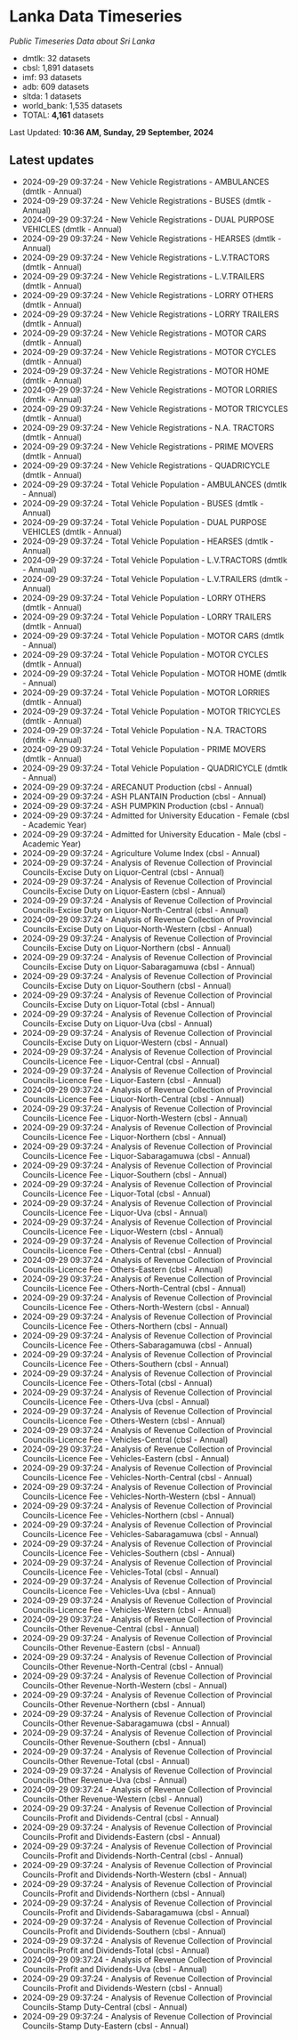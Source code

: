 # Lanka Data Timeseries
*Public Timeseries Data about Sri Lanka*

* dmtlk: 32 datasets
* cbsl: 1,891 datasets
* imf: 93 datasets
* adb: 609 datasets
* sltda: 1 datasets
* world_bank: 1,535 datasets
* TOTAL: **4,161** datasets

Last Updated: **10:36 AM, Sunday, 29 September, 2024**

## Latest updates

* 2024-09-29 09:37:24 - New Vehicle Registrations - AMBULANCES (dmtlk - Annual)
* 2024-09-29 09:37:24 - New Vehicle Registrations - BUSES (dmtlk - Annual)
* 2024-09-29 09:37:24 - New Vehicle Registrations - DUAL PURPOSE VEHICLES (dmtlk - Annual)
* 2024-09-29 09:37:24 - New Vehicle Registrations - HEARSES (dmtlk - Annual)
* 2024-09-29 09:37:24 - New Vehicle Registrations - L.V.TRACTORS (dmtlk - Annual)
* 2024-09-29 09:37:24 - New Vehicle Registrations - L.V.TRAILERS (dmtlk - Annual)
* 2024-09-29 09:37:24 - New Vehicle Registrations - LORRY OTHERS (dmtlk - Annual)
* 2024-09-29 09:37:24 - New Vehicle Registrations - LORRY TRAILERS (dmtlk - Annual)
* 2024-09-29 09:37:24 - New Vehicle Registrations - MOTOR CARS (dmtlk - Annual)
* 2024-09-29 09:37:24 - New Vehicle Registrations - MOTOR CYCLES (dmtlk - Annual)
* 2024-09-29 09:37:24 - New Vehicle Registrations - MOTOR HOME (dmtlk - Annual)
* 2024-09-29 09:37:24 - New Vehicle Registrations - MOTOR LORRIES (dmtlk - Annual)
* 2024-09-29 09:37:24 - New Vehicle Registrations - MOTOR TRICYCLES (dmtlk - Annual)
* 2024-09-29 09:37:24 - New Vehicle Registrations - N.A. TRACTORS (dmtlk - Annual)
* 2024-09-29 09:37:24 - New Vehicle Registrations - PRIME MOVERS (dmtlk - Annual)
* 2024-09-29 09:37:24 - New Vehicle Registrations - QUADRICYCLE (dmtlk - Annual)
* 2024-09-29 09:37:24 - Total Vehicle Population - AMBULANCES (dmtlk - Annual)
* 2024-09-29 09:37:24 - Total Vehicle Population - BUSES (dmtlk - Annual)
* 2024-09-29 09:37:24 - Total Vehicle Population - DUAL PURPOSE VEHICLES (dmtlk - Annual)
* 2024-09-29 09:37:24 - Total Vehicle Population - HEARSES (dmtlk - Annual)
* 2024-09-29 09:37:24 - Total Vehicle Population - L.V.TRACTORS (dmtlk - Annual)
* 2024-09-29 09:37:24 - Total Vehicle Population - L.V.TRAILERS (dmtlk - Annual)
* 2024-09-29 09:37:24 - Total Vehicle Population - LORRY OTHERS (dmtlk - Annual)
* 2024-09-29 09:37:24 - Total Vehicle Population - LORRY TRAILERS (dmtlk - Annual)
* 2024-09-29 09:37:24 - Total Vehicle Population - MOTOR CARS (dmtlk - Annual)
* 2024-09-29 09:37:24 - Total Vehicle Population - MOTOR CYCLES (dmtlk - Annual)
* 2024-09-29 09:37:24 - Total Vehicle Population - MOTOR HOME (dmtlk - Annual)
* 2024-09-29 09:37:24 - Total Vehicle Population - MOTOR LORRIES (dmtlk - Annual)
* 2024-09-29 09:37:24 - Total Vehicle Population - MOTOR TRICYCLES (dmtlk - Annual)
* 2024-09-29 09:37:24 - Total Vehicle Population - N.A. TRACTORS (dmtlk - Annual)
* 2024-09-29 09:37:24 - Total Vehicle Population - PRIME MOVERS (dmtlk - Annual)
* 2024-09-29 09:37:24 - Total Vehicle Population - QUADRICYCLE (dmtlk - Annual)
* 2024-09-29 09:37:24 - ARECANUT Production (cbsl - Annual)
* 2024-09-29 09:37:24 - ASH PLANTAIN Production (cbsl - Annual)
* 2024-09-29 09:37:24 - ASH PUMPKIN Production (cbsl - Annual)
* 2024-09-29 09:37:24 - Admitted for University Education - Female (cbsl - Academic Year)
* 2024-09-29 09:37:24 - Admitted for University Education - Male (cbsl - Academic Year)
* 2024-09-29 09:37:24 - Agriculture Volume Index (cbsl - Annual)
* 2024-09-29 09:37:24 - Analysis of Revenue Collection of Provincial Councils-Excise Duty on Liquor-Central (cbsl - Annual)
* 2024-09-29 09:37:24 - Analysis of Revenue Collection of Provincial Councils-Excise Duty on Liquor-Eastern (cbsl - Annual)
* 2024-09-29 09:37:24 - Analysis of Revenue Collection of Provincial Councils-Excise Duty on Liquor-North-Central (cbsl - Annual)
* 2024-09-29 09:37:24 - Analysis of Revenue Collection of Provincial Councils-Excise Duty on Liquor-North-Western (cbsl - Annual)
* 2024-09-29 09:37:24 - Analysis of Revenue Collection of Provincial Councils-Excise Duty on Liquor-Northern (cbsl - Annual)
* 2024-09-29 09:37:24 - Analysis of Revenue Collection of Provincial Councils-Excise Duty on Liquor-Sabaragamuwa (cbsl - Annual)
* 2024-09-29 09:37:24 - Analysis of Revenue Collection of Provincial Councils-Excise Duty on Liquor-Southern (cbsl - Annual)
* 2024-09-29 09:37:24 - Analysis of Revenue Collection of Provincial Councils-Excise Duty on Liquor-Total (cbsl - Annual)
* 2024-09-29 09:37:24 - Analysis of Revenue Collection of Provincial Councils-Excise Duty on Liquor-Uva (cbsl - Annual)
* 2024-09-29 09:37:24 - Analysis of Revenue Collection of Provincial Councils-Excise Duty on Liquor-Western (cbsl - Annual)
* 2024-09-29 09:37:24 - Analysis of Revenue Collection of Provincial Councils-Licence Fee - Liquor-Central (cbsl - Annual)
* 2024-09-29 09:37:24 - Analysis of Revenue Collection of Provincial Councils-Licence Fee - Liquor-Eastern (cbsl - Annual)
* 2024-09-29 09:37:24 - Analysis of Revenue Collection of Provincial Councils-Licence Fee - Liquor-North-Central (cbsl - Annual)
* 2024-09-29 09:37:24 - Analysis of Revenue Collection of Provincial Councils-Licence Fee - Liquor-North-Western (cbsl - Annual)
* 2024-09-29 09:37:24 - Analysis of Revenue Collection of Provincial Councils-Licence Fee - Liquor-Northern (cbsl - Annual)
* 2024-09-29 09:37:24 - Analysis of Revenue Collection of Provincial Councils-Licence Fee - Liquor-Sabaragamuwa (cbsl - Annual)
* 2024-09-29 09:37:24 - Analysis of Revenue Collection of Provincial Councils-Licence Fee - Liquor-Southern (cbsl - Annual)
* 2024-09-29 09:37:24 - Analysis of Revenue Collection of Provincial Councils-Licence Fee - Liquor-Total (cbsl - Annual)
* 2024-09-29 09:37:24 - Analysis of Revenue Collection of Provincial Councils-Licence Fee - Liquor-Uva (cbsl - Annual)
* 2024-09-29 09:37:24 - Analysis of Revenue Collection of Provincial Councils-Licence Fee - Liquor-Western (cbsl - Annual)
* 2024-09-29 09:37:24 - Analysis of Revenue Collection of Provincial Councils-Licence Fee - Others-Central (cbsl - Annual)
* 2024-09-29 09:37:24 - Analysis of Revenue Collection of Provincial Councils-Licence Fee - Others-Eastern (cbsl - Annual)
* 2024-09-29 09:37:24 - Analysis of Revenue Collection of Provincial Councils-Licence Fee - Others-North-Central (cbsl - Annual)
* 2024-09-29 09:37:24 - Analysis of Revenue Collection of Provincial Councils-Licence Fee - Others-North-Western (cbsl - Annual)
* 2024-09-29 09:37:24 - Analysis of Revenue Collection of Provincial Councils-Licence Fee - Others-Northern (cbsl - Annual)
* 2024-09-29 09:37:24 - Analysis of Revenue Collection of Provincial Councils-Licence Fee - Others-Sabaragamuwa (cbsl - Annual)
* 2024-09-29 09:37:24 - Analysis of Revenue Collection of Provincial Councils-Licence Fee - Others-Southern (cbsl - Annual)
* 2024-09-29 09:37:24 - Analysis of Revenue Collection of Provincial Councils-Licence Fee - Others-Total (cbsl - Annual)
* 2024-09-29 09:37:24 - Analysis of Revenue Collection of Provincial Councils-Licence Fee - Others-Uva (cbsl - Annual)
* 2024-09-29 09:37:24 - Analysis of Revenue Collection of Provincial Councils-Licence Fee - Others-Western (cbsl - Annual)
* 2024-09-29 09:37:24 - Analysis of Revenue Collection of Provincial Councils-Licence Fee - Vehicles-Central (cbsl - Annual)
* 2024-09-29 09:37:24 - Analysis of Revenue Collection of Provincial Councils-Licence Fee - Vehicles-Eastern (cbsl - Annual)
* 2024-09-29 09:37:24 - Analysis of Revenue Collection of Provincial Councils-Licence Fee - Vehicles-North-Central (cbsl - Annual)
* 2024-09-29 09:37:24 - Analysis of Revenue Collection of Provincial Councils-Licence Fee - Vehicles-North-Western (cbsl - Annual)
* 2024-09-29 09:37:24 - Analysis of Revenue Collection of Provincial Councils-Licence Fee - Vehicles-Northern (cbsl - Annual)
* 2024-09-29 09:37:24 - Analysis of Revenue Collection of Provincial Councils-Licence Fee - Vehicles-Sabaragamuwa (cbsl - Annual)
* 2024-09-29 09:37:24 - Analysis of Revenue Collection of Provincial Councils-Licence Fee - Vehicles-Southern (cbsl - Annual)
* 2024-09-29 09:37:24 - Analysis of Revenue Collection of Provincial Councils-Licence Fee - Vehicles-Total (cbsl - Annual)
* 2024-09-29 09:37:24 - Analysis of Revenue Collection of Provincial Councils-Licence Fee - Vehicles-Uva (cbsl - Annual)
* 2024-09-29 09:37:24 - Analysis of Revenue Collection of Provincial Councils-Licence Fee - Vehicles-Western (cbsl - Annual)
* 2024-09-29 09:37:24 - Analysis of Revenue Collection of Provincial Councils-Other Revenue-Central (cbsl - Annual)
* 2024-09-29 09:37:24 - Analysis of Revenue Collection of Provincial Councils-Other Revenue-Eastern (cbsl - Annual)
* 2024-09-29 09:37:24 - Analysis of Revenue Collection of Provincial Councils-Other Revenue-North-Central (cbsl - Annual)
* 2024-09-29 09:37:24 - Analysis of Revenue Collection of Provincial Councils-Other Revenue-North-Western (cbsl - Annual)
* 2024-09-29 09:37:24 - Analysis of Revenue Collection of Provincial Councils-Other Revenue-Northern (cbsl - Annual)
* 2024-09-29 09:37:24 - Analysis of Revenue Collection of Provincial Councils-Other Revenue-Sabaragamuwa (cbsl - Annual)
* 2024-09-29 09:37:24 - Analysis of Revenue Collection of Provincial Councils-Other Revenue-Southern (cbsl - Annual)
* 2024-09-29 09:37:24 - Analysis of Revenue Collection of Provincial Councils-Other Revenue-Total (cbsl - Annual)
* 2024-09-29 09:37:24 - Analysis of Revenue Collection of Provincial Councils-Other Revenue-Uva (cbsl - Annual)
* 2024-09-29 09:37:24 - Analysis of Revenue Collection of Provincial Councils-Other Revenue-Western (cbsl - Annual)
* 2024-09-29 09:37:24 - Analysis of Revenue Collection of Provincial Councils-Profit and Dividends-Central (cbsl - Annual)
* 2024-09-29 09:37:24 - Analysis of Revenue Collection of Provincial Councils-Profit and Dividends-Eastern (cbsl - Annual)
* 2024-09-29 09:37:24 - Analysis of Revenue Collection of Provincial Councils-Profit and Dividends-North-Central (cbsl - Annual)
* 2024-09-29 09:37:24 - Analysis of Revenue Collection of Provincial Councils-Profit and Dividends-North-Western (cbsl - Annual)
* 2024-09-29 09:37:24 - Analysis of Revenue Collection of Provincial Councils-Profit and Dividends-Northern (cbsl - Annual)
* 2024-09-29 09:37:24 - Analysis of Revenue Collection of Provincial Councils-Profit and Dividends-Sabaragamuwa (cbsl - Annual)
* 2024-09-29 09:37:24 - Analysis of Revenue Collection of Provincial Councils-Profit and Dividends-Southern (cbsl - Annual)
* 2024-09-29 09:37:24 - Analysis of Revenue Collection of Provincial Councils-Profit and Dividends-Total (cbsl - Annual)
* 2024-09-29 09:37:24 - Analysis of Revenue Collection of Provincial Councils-Profit and Dividends-Uva (cbsl - Annual)
* 2024-09-29 09:37:24 - Analysis of Revenue Collection of Provincial Councils-Profit and Dividends-Western (cbsl - Annual)
* 2024-09-29 09:37:24 - Analysis of Revenue Collection of Provincial Councils-Stamp Duty-Central (cbsl - Annual)
* 2024-09-29 09:37:24 - Analysis of Revenue Collection of Provincial Councils-Stamp Duty-Eastern (cbsl - Annual)